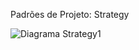 Padrões de Projeto: Strategy


![Diagrama Strategy1](https://github.com/marcelosilva7/bertoti/assets/101959064/53c99ff4-cf69-44d8-b60b-46ca3e689aa2)

